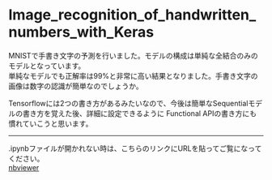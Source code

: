 # Image_recognition_of_handwritten_numbers_with_Keras
MNISTで手書き文字の予測を行いました。モデルの構成は単純な全結合のみのモデルとなっています。  
単純なモデルでも正解率は99%と非常に高い結果となりました。手書き文字の画像は数字の認識が簡単なのでしょうか。

Tensorflowには2つの書き方があるみたいなので、今後は簡単なSequentialモデルの書き方を覚えた後、詳細に設定できるように
Functional APIの書き方にも慣れていこうと思います。




***
.ipynbファイルが開かれない時は、こちらのリンクにURLを貼ってご覧になってください。  
[nbviewer](https://nbviewer.jupyter.org/)
